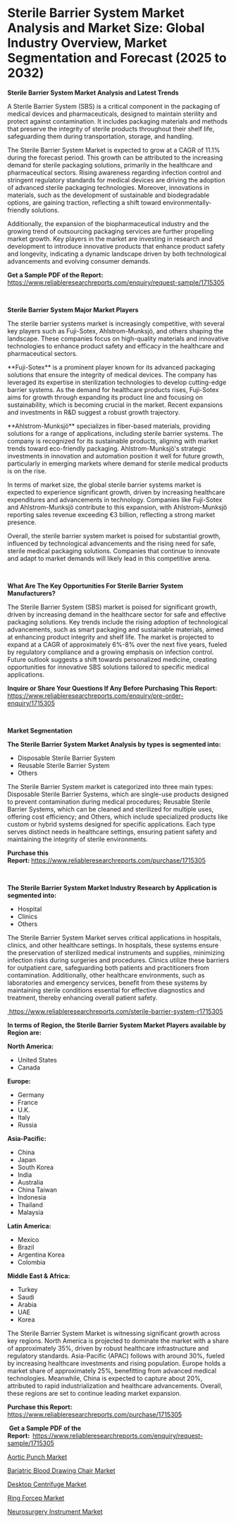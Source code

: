 <p><h1>Sterile Barrier System Market Analysis and Market Size: Global Industry Overview, Market Segmentation and Forecast (2025 to 2032)</h1></p><p><strong>Sterile Barrier System Market Analysis and Latest Trends</strong></p>
<p><p>A Sterile Barrier System (SBS) is a critical component in the packaging of medical devices and pharmaceuticals, designed to maintain sterility and protect against contamination. It includes packaging materials and methods that preserve the integrity of sterile products throughout their shelf life, safeguarding them during transportation, storage, and handling.</p><p>The Sterile Barrier System Market is expected to grow at a CAGR of 11.1% during the forecast period. This growth can be attributed to the increasing demand for sterile packaging solutions, primarily in the healthcare and pharmaceutical sectors. Rising awareness regarding infection control and stringent regulatory standards for medical devices are driving the adoption of advanced sterile packaging technologies. Moreover, innovations in materials, such as the development of sustainable and biodegradable options, are gaining traction, reflecting a shift toward environmentally-friendly solutions.</p><p>Additionally, the expansion of the biopharmaceutical industry and the growing trend of outsourcing packaging services are further propelling market growth. Key players in the market are investing in research and development to introduce innovative products that enhance product safety and longevity, indicating a dynamic landscape driven by both technological advancements and evolving consumer demands.</p></p>
<p><strong>Get a Sample PDF of the Report:&nbsp;</strong> <a href="https://www.reliableresearchreports.com/enquiry/request-sample/1715305?utm_campaign=24&utm_medium=2&utm_source=Github&utm_content=ia&utm_term=04032025&utm_id=sterile-barrier-system">https://www.reliableresearchreports.com/enquiry/request-sample/1715305</a></p>
<p>&nbsp;</p>
<p><strong>Sterile Barrier System Major Market Players</strong></p>
<p><p>The sterile barrier systems market is increasingly competitive, with several key players such as Fuji-Sotex, Ahlstrom-Munksjö, and others shaping the landscape. These companies focus on high-quality materials and innovative technologies to enhance product safety and efficacy in the healthcare and pharmaceutical sectors.</p><p>**Fuji-Sotex** is a prominent player known for its advanced packaging solutions that ensure the integrity of medical devices. The company has leveraged its expertise in sterilization technologies to develop cutting-edge barrier systems. As the demand for healthcare products rises, Fuji-Sotex aims for growth through expanding its product line and focusing on sustainability, which is becoming crucial in the market. Recent expansions and investments in R&D suggest a robust growth trajectory.</p><p>**Ahlstrom-Munksjö** specializes in fiber-based materials, providing solutions for a range of applications, including sterile barrier systems. The company is recognized for its sustainable products, aligning with market trends toward eco-friendly packaging. Ahlstrom-Munksjö's strategic investments in innovation and automation position it well for future growth, particularly in emerging markets where demand for sterile medical products is on the rise.</p><p>In terms of market size, the global sterile barrier systems market is expected to experience significant growth, driven by increasing healthcare expenditures and advancements in technology. Companies like Fuji-Sotex and Ahlstrom-Munksjö contribute to this expansion, with Ahlstrom-Munksjö reporting sales revenue exceeding €3 billion, reflecting a strong market presence.</p><p>Overall, the sterile barrier system market is poised for substantial growth, influenced by technological advancements and the rising need for safe, sterile medical packaging solutions. Companies that continue to innovate and adapt to market demands will likely lead in this competitive arena.</p></p>
<p>&nbsp;</p>
<p><strong>What Are The Key Opportunities For Sterile Barrier System Manufacturers?</strong></p>
<p><p>The Sterile Barrier System (SBS) market is poised for significant growth, driven by increasing demand in the healthcare sector for safe and effective packaging solutions. Key trends include the rising adoption of technological advancements, such as smart packaging and sustainable materials, aimed at enhancing product integrity and shelf life. The market is projected to expand at a CAGR of approximately 6%-8% over the next five years, fueled by regulatory compliance and a growing emphasis on infection control. Future outlook suggests a shift towards personalized medicine, creating opportunities for innovative SBS solutions tailored to specific medical applications.</p></p>
<p><strong>Inquire or Share Your Questions If Any Before Purchasing This Report:</strong> <a href="https://www.reliableresearchreports.com/enquiry/pre-order-enquiry/1715305?utm_campaign=24&utm_medium=2&utm_source=Github&utm_content=ia&utm_term=04032025&utm_id=sterile-barrier-system">https://www.reliableresearchreports.com/enquiry/pre-order-enquiry/1715305</a></p>
<p>&nbsp;</p>
<p><strong>Market Segmentation</strong></p>
<p><strong>The Sterile Barrier System Market Analysis by types is segmented into:</strong></p>
<p><ul><li>Disposable Sterile Barrier System</li><li>Reusable Sterile Barrier System</li><li>Others</li></ul></p>
<p><p>The Sterile Barrier System market is categorized into three main types: Disposable Sterile Barrier Systems, which are single-use products designed to prevent contamination during medical procedures; Reusable Sterile Barrier Systems, which can be cleaned and sterilized for multiple uses, offering cost efficiency; and Others, which include specialized products like custom or hybrid systems designed for specific applications. Each type serves distinct needs in healthcare settings, ensuring patient safety and maintaining the integrity of sterile environments.</p></p>
<p><strong>Purchase this Report:&nbsp;</strong><a href="https://www.reliableresearchreports.com/purchase/1715305?utm_campaign=24&utm_medium=2&utm_source=Github&utm_content=ia&utm_term=04032025&utm_id=sterile-barrier-system">https://www.reliableresearchreports.com/purchase/1715305</a></p>
<p>&nbsp;</p>
<p><strong>The Sterile Barrier System Market Industry Research by Application is segmented into:</strong></p>
<p><ul><li>Hospital</li><li>Clinics</li><li>Others</li></ul></p>
<p><p>The Sterile Barrier System Market serves critical applications in hospitals, clinics, and other healthcare settings. In hospitals, these systems ensure the preservation of sterilized medical instruments and supplies, minimizing infection risks during surgeries and procedures. Clinics utilize these barriers for outpatient care, safeguarding both patients and practitioners from contamination. Additionally, other healthcare environments, such as laboratories and emergency services, benefit from these systems by maintaining sterile conditions essential for effective diagnostics and treatment, thereby enhancing overall patient safety.</p></p>
<p><a href="https://www.reliableresearchreports.com/sterile-barrier-system-r1715305?utm_campaign=24&utm_medium=2&utm_source=Github&utm_content=ia&utm_term=04032025&utm_id=sterile-barrier-system">&nbsp;https://www.reliableresearchreports.com/sterile-barrier-system-r1715305</a></p>
<p><strong>In terms of Region, the Sterile Barrier System Market Players available by Region are:</strong></p>
<p>
    <p> <strong> North America: </strong>
        <ul>
            <li>United States</li>
            <li>Canada</li>
        </ul>
        </p> 
    <p> <strong> Europe: </strong>
        <ul>
            <li>Germany</li>
            <li>France</li>
            <li>U.K.</li>
            <li>Italy</li>
            <li>Russia</li>
        </ul>
        </p> 
    <p> <strong> Asia-Pacific: </strong>
        <ul>
            <li>China</li>
            <li>Japan</li>
            <li>South Korea</li>
            <li>India</li>
            <li>Australia</li>
            <li>China Taiwan</li>
            <li>Indonesia</li>
            <li>Thailand</li>
            <li>Malaysia</li>
        </ul>
        </p> 
    <p> <strong> Latin America: </strong>
        <ul>
            <li>Mexico</li>
            <li>Brazil</li>
            <li>Argentina Korea</li>
            <li>Colombia</li>
        </ul>
        </p> 
    <p> <strong> Middle East & Africa: </strong>
        <ul>
            <li>Turkey</li>
            <li>Saudi</li>
            <li>Arabia</li>
            <li>UAE</li>
            <li>Korea</li>
        </ul>
    </p>
    </p>
<p><p>The Sterile Barrier System Market is witnessing significant growth across key regions. North America is projected to dominate the market with a share of approximately 35%, driven by robust healthcare infrastructure and regulatory standards. Asia-Pacific (APAC) follows with around 30%, fueled by increasing healthcare investments and rising population. Europe holds a market share of approximately 25%, benefitting from advanced medical technologies. Meanwhile, China is expected to capture about 20%, attributed to rapid industrialization and healthcare advancements. Overall, these regions are set to continue leading market expansion.</p></p>
<p><strong>Purchase this Report: </strong><a href="https://www.reliableresearchreports.com/purchase/1715305?utm_campaign=24&utm_medium=2&utm_source=Github&utm_content=ia&utm_term=04032025&utm_id=sterile-barrier-system">https://www.reliableresearchreports.com/purchase/1715305</a></p>
<p>&nbsp;<strong>Get a Sample PDF of the Report:&nbsp;&nbsp;</strong><a href="https://www.reliableresearchreports.com/enquiry/request-sample/1715305?utm_campaign=24&utm_medium=2&utm_source=Github&utm_content=ia&utm_term=04032025&utm_id=sterile-barrier-system">https://www.reliableresearchreports.com/enquiry/request-sample/1715305</a></p>
<p><strong></strong></p>
<p><p><a href="https://github.com/oeungcolesh0/Market-Research-Report-List-1/blob/main/aortic-punch-market.md?utm_campaign=24&utm_medium=2&utm_source=Github&utm_content=ia&utm_term=04032025&utm_id=sterile-barrier-system">Aortic Punch Market</a></p><p><a href="https://github.com/amagloeaad54/Market-Research-Report-List-1/blob/main/bariatric-blood-drawing-chair-market.md?utm_campaign=24&utm_medium=2&utm_source=Github&utm_content=ia&utm_term=04032025&utm_id=sterile-barrier-system">Bariatric Blood Drawing Chair Market</a></p><p><a href="https://github.com/neiridionna/Market-Research-Report-List-1/blob/main/desktop-centrifuge-market.md?utm_campaign=24&utm_medium=2&utm_source=Github&utm_content=ia&utm_term=04032025&utm_id=sterile-barrier-system">Desktop Centrifuge Market</a></p><p><a href="https://github.com/ximensbisade/Market-Research-Report-List-1/blob/main/ring-forcep-market.md?utm_campaign=24&utm_medium=2&utm_source=Github&utm_content=ia&utm_term=04032025&utm_id=sterile-barrier-system">Ring Forcep Market</a></p><p><a href="https://github.com/porstgowinjq/Market-Research-Report-List-1/blob/main/neurosurgery-instrument-market.md?utm_campaign=24&utm_medium=2&utm_source=Github&utm_content=ia&utm_term=04032025&utm_id=sterile-barrier-system">Neurosurgery Instrument Market</a></p></p>